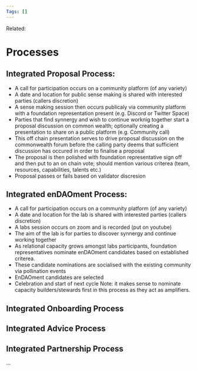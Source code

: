 ```yaml
---
Tags: []
---
```

Related: 
# Processes

## Integrated Proposal Process:
- A call for participation occurs on a community platform (of any variety)
- A date and location for public sense making is shared with interested parties (callers discretion)
- A sense making session then occurs publicaly via community platform with a foundation representation present (e.g. Discord or Twitter Space)
- Parties that find synnergy and wish to continue worknig together start a proposal discussion on common wealth; optionally creating a presentation to share on a public platform (e.g. Community call)
- This off chain presentation serves to drive proposal discussion on the commonwealth forum before the calling party deems that sufficient discussion has occured in order to finalise a proposal
- The proposal is then polished with foundation representative sign off and then put to an on chain vote; should mention various criterea (team, resources, capabilities, talents etc.)
- Proposal passes or fails based on validator discresion

## Integrated enDAOment Process:
- A call for participation occurs on a community platform (of any variety)
- A date and location for the lab is shared with interested parties (callers discretion)
- A labs session occurs on zoom and is recorded (put on youtube)
- The aim of the lab is for parties to discover synnergy and continue working together 
- As relational capacity grows amongst labs participants, foundation representatives nominate enDAOment candidates based on established criterea.
- These candidate nominations are socialised with the existing community via pollination events
- EnDAOment candidates are selected
- Celebration and start of next cycle
Note: it makes sense to nominate capacity builders/stewards first in this process as they act as amplifiers.

## Integrated Onboarding Process


## Integrated Advice Process
## Integrated Partnership Process
...